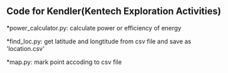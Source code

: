 Code for Kendler(Kentech Exploration Activities)
---
*power_calculator.py: calculate power or efficiency of energy

*find_loc.py: get latitude and longtitude from csv file and save as 'location.csv'

*map.py: mark point accoding to csv file

